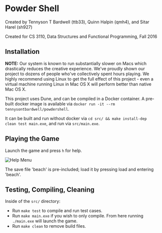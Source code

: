 # Powder Shell

Created by Tennyson T Bardwell (ttb33), Quinn Halpin (qmh4), and Sitar Harel (sh927)

Created for CS 3110, Data Structures and Functional Programming, Fall 2016

## Installation

**NOTE:** Our system is known to run substantially slower on Macs which drastically reduces the creative experience. We've proudly shown our project to dozens of people who've collectively spent hours playing. We highly recommend using Linux to get the full effect of this project - even a virtual machine running Linux in Mac OS X will perform better than native Mac OS X.

This project uses Dune, and can be compiled in a Docker container. A pre-built docker image is available via `docker run -it --rm tennysontbardwell/powdershell`.

It can be built and run without docker via `cd src/ && make install-dep clean test main.exe`, and run via `src/main.exe`.

## Playing the Game

Launch the game and press `h` for help.

![Help Menu](media/help_menu.png "Help Menu")

The save file 'beach' is pre-included; load it by pressing load and entering 'beach'.

## Testing, Compiling, Cleaning

Inside of the `src/` directory:

- Run `make test` to compile and run test cases.
- Run `make main.exe` if you wish to only compile. From here running `./main.exe` will launch the game.
- Run `make clean` to remove build files.
